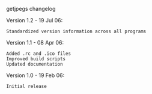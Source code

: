 getjpegs changelog

Version 1.2 - 19 Jul 06:

	Standardized version information across all programs

Version 1.1 - 08 Apr 06:

	Added .rc and .ico files
	Improved build scripts
	Updated documentation

Version 1.0 - 19 Feb 06:

	Initial release
